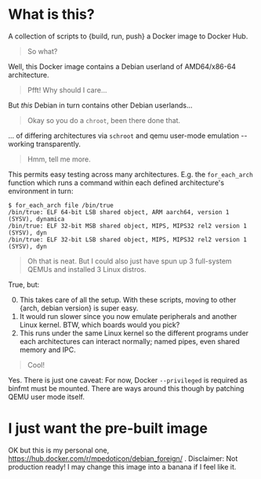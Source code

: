 # What is this?
A collection of scripts to {build, run, push} a Docker image to Docker Hub.

> So what?

Well, this Docker image contains a Debian userland of AMD64/x86-64 architecture.

> Pfft! Why should I care...

But _this_ Debian in turn contains other Debian userlands...

> Okay so you do a `chroot`, been there done that.

... of differing architectures via `schroot` and qemu user-mode emulation -- working transparently.

> Hmm, tell me more.

This permits easy testing across many architectures. E.g. the `for_each_arch` function which runs a command within each defined architecture's environment in turn:
```
$ for_each_arch file /bin/true
/bin/true: ELF 64-bit LSB shared object, ARM aarch64, version 1 (SYSV), dynamica
/bin/true: ELF 32-bit MSB shared object, MIPS, MIPS32 rel2 version 1 (SYSV), dyn
/bin/true: ELF 32-bit LSB shared object, MIPS, MIPS32 rel2 version 1 (SYSV), dyn
```

> Oh that is neat. But I could also just have spun up 3 full-system QEMUs and installed 3 Linux distros.

True, but:

   0. This takes care of all the setup. With these scripts, moving to other {arch, debian version} is super easy.
   1. It would run slower since you now emulate peripherals and another Linux kernel. BTW, which boards would you pick?
   2. This runs under the same Linux kernel so the different programs under each architectures can interact normally; named pipes, even shared memory and IPC. 

> Cool!

Yes.
There is just one caveat: For now, Docker `--privileged` is required as binfmt must be mounted. There are ways around this though by patching QEMU user mode itself.


# I just want the pre-built image
OK but this is my personal one, https://hub.docker.com/r/mpedoticon/debian_foreign/ .
Disclaimer: Not production ready! I may change this image into a banana if I feel like it.

